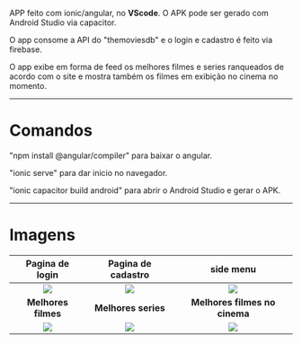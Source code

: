 APP feito com ionic/angular, no **VScode**. O APK pode ser gerado com Android Studio via capacitor.

O app consome a API do "themoviesdb" e o login e cadastro é feito via firebase.

O app exibe em forma de feed os melhores filmes e series ranqueados de acordo com o site e mostra também os filmes em exibição no cinema no momento.

------------------------------------------------------------------------------------------------------------------------------------------------------------------------------------------------------


# **Comandos**

"npm install @angular/compiler" para baixar o angular.


"ionic serve" para dar inicio no navegador.


"ionic capacitor build android" para abrir o Android Studio e gerar o APK.

------------------------------------------------------------------------------------------------------------------------------------------------------------------------------------------------------

# **Imagens**

|           **Pagina de login**        |          **Pagina de cadastro**          |              **side menu**               |
| :----------------------------------: | :--------------------------------------: | :--------------------------------------: |
|![](https://i.imgur.com/RqExzTV.jpg)  |    ![](https://i.imgur.com/Kb1NF6F.jpg)  |     ![](https://i.imgur.com/mWmRbkP.jpg) |
|         **Melhores filmes**          |            **Melhores series**           |           **Melhores filmes no cinema**  |
| ![](https://i.imgur.com/mFbFPFL.jpg) | ![](https://i.imgur.com/9aBcDRT.jpg)     | ![](https://i.imgur.com/MYFM5bB.jpg)     |






